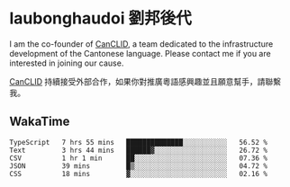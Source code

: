 # laubonghaudoi 劉邦後代

I am the co-founder of [CanCLID](https://github.com/CanCLID), a team dedicated to the infrastructure development of the Cantonese language. Please contact me if you are interested in joining our cause.

[CanCLID](https://github.com/CanCLID) 持續接受外部合作，如果你對推廣粵語感興趣並且願意幫手，請聯繫我。


## WakaTime

<!--START_SECTION:waka-->
```text
TypeScript   7 hrs 55 mins   ██████████████░░░░░░░░░░░   56.52 % 
Text         3 hrs 44 mins   ██████▓░░░░░░░░░░░░░░░░░░   26.72 % 
CSV          1 hr 1 min      ██░░░░░░░░░░░░░░░░░░░░░░░   07.36 % 
JSON         39 mins         █▒░░░░░░░░░░░░░░░░░░░░░░░   04.72 % 
CSS          18 mins         ▓░░░░░░░░░░░░░░░░░░░░░░░░   02.16 % 
```
<!--END_SECTION:waka-->
